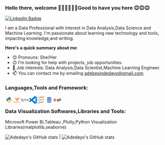 ### Hello there, welcome 👋🏾👋🏾👋🏾Good to have you here 😊😊😊
 [![Linkedin Badge](https://img.shields.io/badge/-Adedayo-blue?style=for-the-badge&logo=Linkedin&logoColor=white&link=https://www.linkedin.com/in/adebesin-adedayo-a79b63134)](https://www.linkedin.com/in/adebesin-adedayo-a79b63134)
 
I am  a Data Professional with interest in Data Analysis,Data Science and Machine Learning. I'm passionate about learning new technology and tools, impacting knowledge,and writing.

**Here's a quick summary about me**:

- 😊 Pronouns: She/Her
- 😊 I’m looking for help with  projects, job opportunities.
- 💼 Job interests: Data Analysis,Data Scientist,Machine Learning Engineer.
- 📫 You can contact me by emailing adebesindedayo@gmail.com.
### Languages,Tools and Framework:
<img align="left" alt="Python" width="26px" src="https://raw.githubusercontent.com/github/explore/80688e429a7d4ef2fca1e82350fe8e3517d3494d/topics/python/python.png" />
<img align="left" alt="Sckitlearn" width="26px" src="https://raw.githubusercontent.com/github/explore/80688e429a7d4ef2fca1e82350fe8e3517d3494d/topics/tensorflow/tensorflow.png" />
<img align="left" alt="Flask" width="26px" src="https://raw.githubusercontent.com/github/explore/80688e429a7d4ef2fca1e82350fe8e3517d3494d/topics/flask/flask.png" />
<img align="left" alt="Visual Studio Code" width="26px" src="https://raw.githubusercontent.com/github/explore/80688e429a7d4ef2fca1e82350fe8e3517d3494d/topics/visual-studio-code/visual-studio-code.png" />
<img align="left" alt="Jupyter notebook" width="26px" src="https://raw.githubusercontent.com/github/explore/80688e429a7d4ef2fca1e82350fe8e3517d3494d/topics/jupyter-notebook/jupyter-notebook.png" />
<img align="left" alt="SQL" width="26px" src="https://raw.githubusercontent.com/github/explore/80688e429a7d4ef2fca1e82350fe8e3517d3494d/topics/sql/sql.png" />
<img align="left" alt="Git" width="26px" src="https://raw.githubusercontent.com/github/explore/80688e429a7d4ef2fca1e82350fe8e3517d3494d/topics/git/git.png" />
<br />

### Data Visualization Softwares,Libraries and Tools:
Microsoft Power Bi,Tableau ,Plotly,Python Visualization Libraries(matplotlib,seaborne)

<img align="center" src="https://github-readme-stats.vercel.app/api?username=adebesindedayo&show_icons=true&include_all_commits=true&hide_border=true" alt="Adedayo's GitHub stats" /> | <img align="center" src="https://github-readme-stats.vercel.app/api/top-langs/?username=adebesindedayo&langs_count=8&layout=compact&hide_border=true" alt="Adedayo's GitHub stats"/> 
